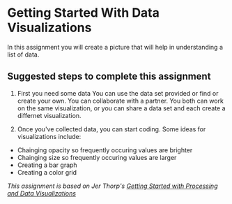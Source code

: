 # Getting Started With Data Visualizations
In this assignment you will create a picture that will help in understanding a list of data.

Suggested steps to complete this assignment
-------------------------------------------
1. First you need some data You can use the data set provided or find or create your own. You can collaborate with a partner. You both can work on the same visualization, or you can share a data set and each create a differnet visualization.

2. Once you've collected data, you can start coding. Some ideas for visualizations include:
  - Chainging opacity so frequently occuring values are brighter 
  - Chainging size so frequently occuring values are larger
  - Creating a bar graph
  - Creating a color grid

*This assignment is based on Jer Thorp's [Getting Started with Processing and Data Visualizations](http://blog.blprnt.com/blog/blprnt/your-random-numbers-getting-started-with-processing-and-data-visualization)*
